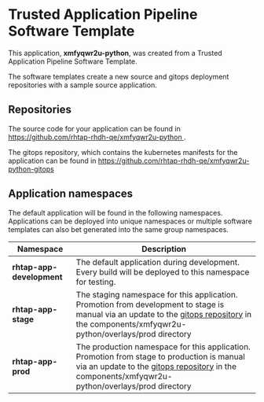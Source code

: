 # Trusted Application Pipeline Software Template

This application, **xmfyqwr2u-python**, was created from a Trusted Application Pipeline Software Template.

The software templates create a new source and gitops deployment repositories with a sample source application. 

## Repositories

The source code for your application can be found in [https://github.com/rhtap-rhdh-qe/xmfyqwr2u-python ](https://github.com/rhtap-rhdh-qe/xmfyqwr2u-python ).
 
The gitops repository, which contains the kubernetes manifests for the application can be found in 
[https://github.com/rhtap-rhdh-qe/xmfyqwr2u-python-gitops ](https://github.com/rhtap-rhdh-qe/xmfyqwr2u-python-gitops ) 

## Application namespaces 

The default application will be found in the following namespaces. Applications can be deployed into unique namespaces or multiple software templates can also bet generated into the same group namespaces.  

|  Namespace   |  Description   |  
| -------- | -------- |   
| **rhtap-app-development** | The default application during development. Every build will be deployed to this namespace for testing. | 
| **rhtap-app-stage** | The staging namespace for this application. Promotion from development to stage is manual via an update to the [gitops repository](https://github.com/rhtap-rhdh-qe/xmfyqwr2u-python-gitops ) in the components/xmfyqwr2u-python/overlays/prod directory |  
| **rhtap-app-prod** | The production namespace for this application. Promotion from stage to production is manual via an update to the [gitops repository](https://github.com/rhtap-rhdh-qe/xmfyqwr2u-python-gitops ) in the components/xmfyqwr2u-python/overlays/prod directory | 